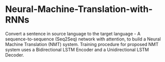 # Neural-Machine-Translation-with-RNNs
Convert a sentence in source language to the target language - A sequence-to-sequence (Seq2Seq) network with attention, to build a Neural Machine Translation (NMT) system. Training procedure for proposed NMT system uses a Bidirectional LSTM Encoder and a Unidirectional LSTM Decoder.
